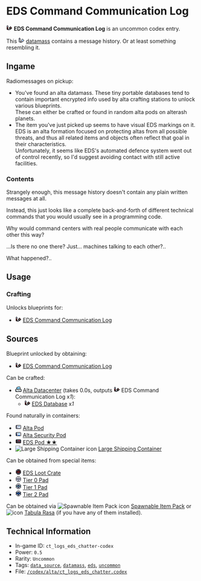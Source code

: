 # EDS Command Communication Log

<img src="https://raw.githubusercontent.com/Ceterai/Enternia/main/codex/alta/datamass/eds.png" alt="EDS Command Communication Log icon" loading="lazy" width="auto" height="16px"/> **EDS Command Communication Log** is an uncommon codex entry.

This <img src="https://raw.githubusercontent.com/Ceterai/Enternia/main/items/generic/crafting/alta/datamass.png" alt="Datamass icon" loading="lazy" width="auto" height="16px"/> [datamass](https://ceterai.github.io/MyEnternia/Wiki/Datamass) contains a message history. Or at least something resembling it.

## Ingame

Radiomessages on pickup:

- You've found an alta datamass. These tiny portable databases tend to contain important encrypted info used by alta crafting stations to unlock various blueprints.  
These can either be crafted or found in random alta pods on alterash planets.
- The item you've just picked up seems to have visual EDS markings on it. EDS is an alta formation focused on protecting altas from all possible threats, and thus all related items and objects often reflect that goal in their characteristics.  
Unfortunately, it seems like EDS's automated defence system went out of control recently, so I'd suggest avoiding contact with still active facilities.

### Contents

Strangely enough, this message history doesn't contain any plain written messages at all.

Instead, this just looks like a complete back-and-forth of different technical commands that you would usually see in a programming code.

Why would command centers with real people communicate with each other this way?

...Is there no one there? Just... machines talking to each other?..

What happened?..

## Usage

### Crafting

Unlocks blueprints for:

- <img src="https://raw.githubusercontent.com/Ceterai/Enternia/main/codex/alta/datamass/eds.png" alt="EDS Command Communication Log icon" loading="lazy" width="auto" height="16px"/> [EDS Command Communication Log](https://ceterai.github.io/MyEnternia/Wiki/EDSCommandCommunicationLog)

## Sources

Blueprint unlocked by obtaining:

- <img src="https://raw.githubusercontent.com/Ceterai/Enternia/main/codex/alta/datamass/eds.png" alt="EDS Command Communication Log icon" loading="lazy" width="auto" height="16px"/> [EDS Command Communication Log](https://ceterai.github.io/MyEnternia/Wiki/EDSCommandCommunicationLog)

Can be crafted:

- ![ ](https://raw.githubusercontent.com/Ceterai/Enternia/main/objects/alta/crafting/datacenter/icon.png) [Alta Datacenter](https://ceterai.github.io/MyEnternia/Wiki/AltaDatacenter) (takes 0.0s, outputs <img src="https://raw.githubusercontent.com/Ceterai/Enternia/main/codex/alta/datamass/eds.png" alt="EDS Command Communication Log icon" loading="lazy" width="auto" height="16px"/> EDS Command Communication Log x*1*):
  - <img src="https://raw.githubusercontent.com/Ceterai/Enternia/main/codex/alta/datamass/eds.png" alt="EDS Database icon" loading="lazy" width="auto" height="16px"/> [EDS Database](https://ceterai.github.io/MyEnternia/Wiki/EDSDatabase) x*1*

Found naturally in containers:

- <img src="https://raw.githubusercontent.com/Ceterai/Enternia/main/objects/alta/city/pod/icon.png" alt="Alta Pod icon" loading="lazy" width="auto" height="16px"/> [Alta Pod](https://ceterai.github.io/MyEnternia/Wiki/AltaPod)
- <img src="https://raw.githubusercontent.com/Ceterai/Enternia/main/objects/alta/security/pod/icon.png" alt="Alta Security Pod icon" loading="lazy" width="auto" height="16px"/> [Alta Security Pod](https://ceterai.github.io/MyEnternia/Wiki/AltaSecurityPod)
- <img src="https://raw.githubusercontent.com/Ceterai/Enternia/main/objects/alta/eds/decorative/pod/icon.png" alt="EDS Pod ★★ icon" loading="lazy" width="auto" height="16px"/> [EDS Pod ★★](https://ceterai.github.io/MyEnternia/Wiki/EDSPod)
- <img src="https://starbounder.org/mediawiki/images/e/e4/Large_Shipping_Container.png" alt="Large Shipping Container icon" loading="lazy" width="30px" height="12px"/> [Large Shipping Container](https://starbounder.org/Large_Shipping_Container)

Can be obtained from special items:

- <img src="https://raw.githubusercontent.com/Ceterai/Enternia/main/items/active/alta/loot/biome/ct_eds_loot.png" alt="EDS Loot Crate icon" loading="lazy" width="auto" height="16px"/> [EDS Loot Crate](https://ceterai.github.io/MyEnternia/Wiki/EDSLootCrate)
- <img src="https://raw.githubusercontent.com/Ceterai/Enternia/main/items/active/alta/loot/tier0.png" alt="Tier 0 Pad icon" loading="lazy" width="auto" height="16px"/> [Tier 0 Pad](https://ceterai.github.io/MyEnternia/Wiki/Tier0Pad)
- <img src="https://raw.githubusercontent.com/Ceterai/Enternia/main/items/active/alta/loot/tier1.png" alt="Tier 1 Pad icon" loading="lazy" width="auto" height="16px"/> [Tier 1 Pad](https://ceterai.github.io/MyEnternia/Wiki/Tier1Pad)
- <img src="https://raw.githubusercontent.com/Ceterai/Enternia/main/items/active/alta/loot/tier2.png" alt="Tier 2 Pad icon" loading="lazy" width="auto" height="16px"/> [Tier 2 Pad](https://ceterai.github.io/MyEnternia/Wiki/Tier2Pad)

Can be obtained via <img src="https://raw.githubusercontent.com/Silverfeelin/Starbound-SpawnableItemPack/master/interface/sip/iconSmall.png" alt="Spawnable Item Pack icon" width="18" height="14"/> [Spawnable Item Pack](https://steamcommunity.com/sharedfiles/filedetails/?id=733665104) or <img src="https://steamuserimages-a.akamaihd.net/ugc/263843960696222713/3EC9A7C005541F7D577EBCB8C5736B4EFC9973D6/" alt="icon" width="8" height="12"/> [Tabula Rasa](https://community.playstarbound.com/resources/the-tabula-rasa.3222/) (if you have any of them installed).

## Technical Information

- In-game ID: `ct_logs_eds_chatter-codex`
- Power: `0.5`
- Rarity: `Uncommon`
- Tags: [`data_source`](https://ceterai.github.io/MyEnternia/Wiki/Tags/DataSource), [`datamass`](https://ceterai.github.io/MyEnternia/Wiki/Tags/Datamass), [`eds`](https://ceterai.github.io/MyEnternia/Wiki/Tags/Eds), [`uncommon`](https://ceterai.github.io/MyEnternia/Wiki/Tags/Uncommon)
- File: [`/codex/alta/ct_logs_eds_chatter.codex`](https://github.com/Ceterai/Enternia/blob/main/codex/alta/ct_logs_eds_chatter.codex)
